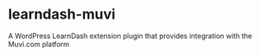 # learndash-muvi
A WordPress LearnDash extension plugin that provides integration with the Muvi.com platform
